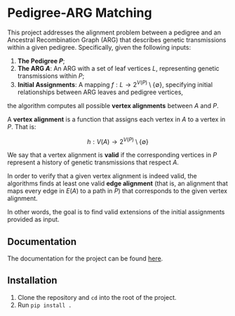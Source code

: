 # Pedigree-ARG Matching

This project addresses the alignment problem between a pedigree and an Ancestral Recombination Graph (ARG) that describes genetic transmissions within a given pedigree. Specifically, given the following inputs:

1. **The Pedigree $P$**;
2. **The ARG $A$**: An ARG with a set of leaf vertices $L$, representing genetic transmissions within $P$;
3. **Initial Assignments**: A mapping $`f: L \to 2^{V(P)} \setminus \{\emptyset\}`$, specifying initial relationships between ARG leaves and pedigree vertices,

the algorithm computes all possible **vertex alignments** between $A$ and $P$. 

A **vertex alignment** is a function that assigns each vertex in $A$ to a vertex in $P$. That is:

$$
h: V(A) \to 2^{V(P)} \setminus \{\emptyset\}
$$

We say that a vertex alignment is **valid** if the corresponding vertices in $P$ represent a history
of genetic transmissions that respect $A$.

In order to verify that a given vertex alignment is indeed valid,
the algorithms finds at least one valid **edge alignment** (that is, an alignment that maps
every edge in $E(A)$ to a path in $P$) that corresponds to the given vertex alignment.

In other words, the goal is to find valid extensions of the initial assignments provided as input.

## Documentation

The documentation for the project can be found [here](https://gravellab.github.io/pedigree-ARG-matching/).

## Installation

1. Clone the repository and `cd` into the root of the project.
2. Run `pip install .`
